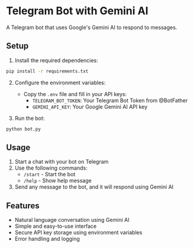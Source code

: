 # Telegram Bot with Gemini AI

A Telegram bot that uses Google's Gemini AI to respond to messages.

## Setup

1. Install the required dependencies:
```bash
pip install -r requirements.txt
```

2. Configure the environment variables:
   - Copy the `.env` file and fill in your API keys:
     - `TELEGRAM_BOT_TOKEN`: Your Telegram Bot Token from @BotFather
     - `GEMINI_API_KEY`: Your Google Gemini AI API key

3. Run the bot:
```bash
python bot.py
```

## Usage

1. Start a chat with your bot on Telegram
2. Use the following commands:
   - `/start` - Start the bot
   - `/help` - Show help message
3. Send any message to the bot, and it will respond using Gemini AI

## Features

- Natural language conversation using Gemini AI
- Simple and easy-to-use interface
- Secure API key storage using environment variables
- Error handling and logging 